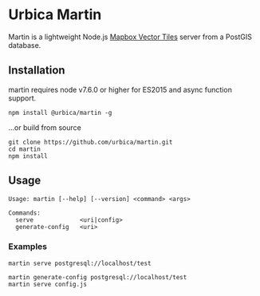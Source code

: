 # Urbica Martin

Martin is a lightweight Node.js [Mapbox Vector Tiles](https://github.com/mapbox/vector-tile-spec) server from a PostGIS database.

## Installation

martin requires node v7.6.0 or higher for ES2015 and async function support.

```shell
npm install @urbica/martin -g
```

...or build from source

```shell
git clone https://github.com/urbica/martin.git
cd martin
npm install
```

## Usage

```shell
Usage: martin [--help] [--version] <command> <args>

Commands:
  serve             <uri|config>
  generate-config   <uri>
```

### Examples

```shell
martin serve postgresql://localhost/test
```

```shell
martin generate-config postgresql://localhost/test
martin serve config.js
```